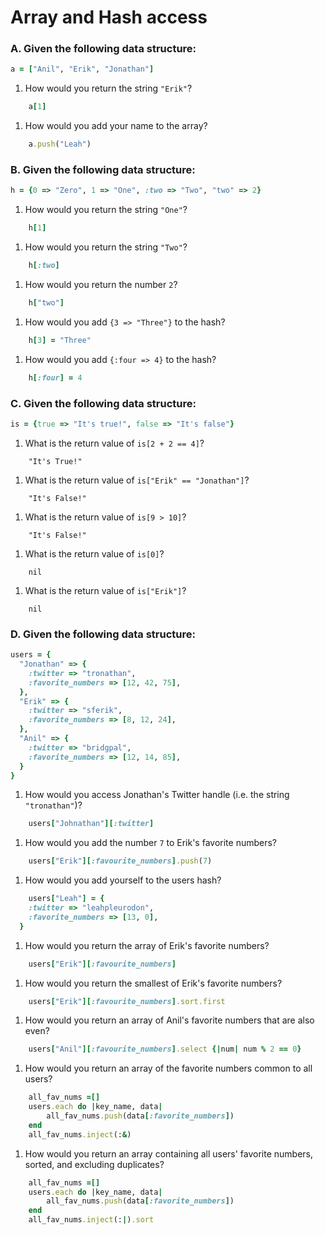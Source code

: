 # Array and Hash access

### A. Given the following data structure:

```ruby
a = ["Anil", "Erik", "Jonathan"]
```

1. How would you return the string `"Erik"`?

```ruby
    a[1]
```

1. How would you add your name to the array?

```ruby
    a.push("Leah")
```

### B. Given the following data structure:

```ruby
h = {0 => "Zero", 1 => "One", :two => "Two", "two" => 2}
```

1. How would you return the string `"One"`?

```ruby
    h[1]
```

1. How would you return the string `"Two"`?

```ruby
    h[:two]
```

1. How would you return the number `2`?

```ruby
    h["two"]
```

1. How would you add `{3 => "Three"}` to the hash?

```ruby
    h[3] = "Three"
```

1. How would you add `{:four => 4}` to the hash?

```ruby
    h[:four] = 4
```

### C. Given the following data structure:

```ruby
is = {true => "It's true!", false => "It's false"}
```

1. What is the return value of `is[2 + 2 == 4]`?

```
    "It's True!"
```

1. What is the return value of `is["Erik" == "Jonathan"]`?

```
    "It's False!"
```

1. What is the return value of `is[9 > 10]`?
```
    "It's False!"
```
1. What is the return value of `is[0]`?
```
    nil
```
1. What is the return value of `is["Erik"]`?
```
    nil
```

### D. Given the following data structure:

```ruby
users = {
  "Jonathan" => {
    :twitter => "tronathan",
    :favorite_numbers => [12, 42, 75],
  },
  "Erik" => {
    :twitter => "sferik",
    :favorite_numbers => [8, 12, 24],
  },
  "Anil" => {
    :twitter => "bridgpal",
    :favorite_numbers => [12, 14, 85],
  }
}
```

1. How would you access Jonathan's Twitter handle (i.e. the string `"tronathan"`)?

```ruby
    users["Johnathan"][:twitter]
```

1. How would you add the number `7` to Erik's favorite numbers?

```ruby
    users["Erik"][:favourite_numbers].push(7)
```

1. How would you add yourself to the users hash?

```ruby
    users["Leah"] = {
    :twitter => "leahpleurodon",
    :favorite_numbers => [13, 0],
  }
```

1. How would you return the array of Erik's favorite numbers?

```ruby
    users["Erik"][:favourite_numbers]
```

1. How would you return the smallest of Erik's favorite numbers?

```ruby
    users["Erik"][:favourite_numbers].sort.first
```

1. How would you return an array of Anil's favorite numbers that are also even?

```ruby
    users["Anil"][:favourite_numbers].select {|num| num % 2 == 0}
```

1. How would you return an array of the favorite numbers common to all users?

```ruby
    all_fav_nums =[]
    users.each do |key_name, data|
        all_fav_nums.push(data[:favorite_numbers])
    end
    all_fav_nums.inject(:&)
```

1. How would you return an array containing all users' favorite numbers, sorted, and excluding duplicates?

```ruby
    all_fav_nums =[]
    users.each do |key_name, data|
        all_fav_nums.push(data[:favorite_numbers])
    end
    all_fav_nums.inject(:|).sort
```